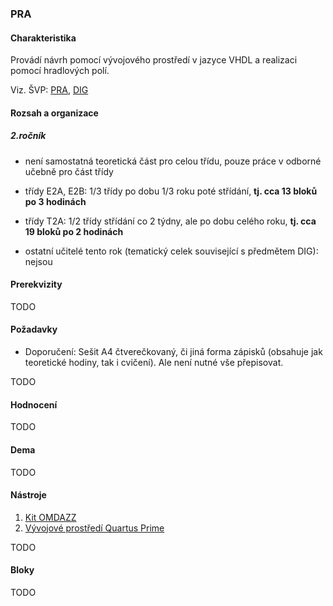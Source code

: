 ### PRA

#### Charakteristika
Provádí návrh pomocí vývojového prostředí v jazyce VHDL a realizaci pomocí hradlových polí.

Viz. ŠVP: [PRA](svp-temata.md), [DIG](../dig/svp-temata.md)

#### Rozsah a organizace

##### 2.ročník
- není samostatná teoretická část pro celou třídu, pouze práce v odborné učebně pro část třídy

- třídy E2A, E2B: 1/3 třídy po dobu 1/3 roku poté střídání, **tj. cca 13 bloků po 3 hodinách**
- třídy T2A: 1/2 třídy střídání co 2 týdny, ale po dobu celého roku, **tj. cca 19 bloků po 2 hodinách**
- ostatní učitelé tento rok (tematický celek související s předmětem DIG): nejsou

#### Prerekvizity

TODO

#### Požadavky

- Doporučení: Sešit A4 čtverečkovaný, či jiná forma zápisků (obsahuje jak teoretické hodiny, tak i cvičení). Ale není nutné vše přepisovat.

TODO

#### Hodnocení

TODO

#### Dema

TODO

#### Nástroje

1. [Kit OMDAZZ](fpga/altera-cyclone4/devbrd/omdazz/readme.md)
1. [Vývojové prostředí Quartus Prime](fpga/tool/quartus-prime/readme.md)

TODO


#### Bloky

TODO
